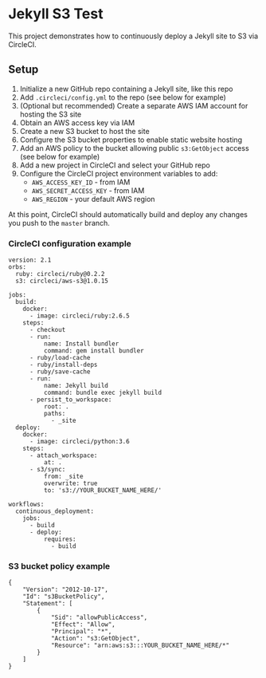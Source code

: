 # Jekyll S3 Test

This project demonstrates how to continuously deploy a Jekyll site to S3 via CircleCI.

## Setup

1. Initialize a new GitHub repo containing a Jekyll site, like this repo
2. Add `.circleci/config.yml` to the repo (see below for example)
3. (Optional but recommended) Create a separate AWS IAM account for hosting the S3 site
4. Obtain an AWS access key via IAM
5. Create a new S3 bucket to host the site
6. Configure the S3 bucket properties to enable static website hosting
7. Add an AWS policy to the bucket allowing public `s3:GetObject` access (see below for example)
8. Add a new project in CircleCI and select your GitHub repo
9. Configure the CircleCI project environment variables to add:
    * `AWS_ACCESS_KEY_ID` - from IAM
    * `AWS_SECRET_ACCESS_KEY` - from IAM
    * `AWS_REGION` - your default AWS region

At this point, CircleCI should automatically build and deploy any changes you push to the `master` branch.

### CircleCI configuration example

```
version: 2.1
orbs:
  ruby: circleci/ruby@0.2.2
  s3: circleci/aws-s3@1.0.15

jobs:
  build:
    docker:
      - image: circleci/ruby:2.6.5
    steps:
      - checkout
      - run:
          name: Install bundler
          command: gem install bundler
      - ruby/load-cache
      - ruby/install-deps
      - ruby/save-cache
      - run:
          name: Jekyll build
          command: bundle exec jekyll build
      - persist_to_workspace:
          root: .
          paths:
            - _site
  deploy:
    docker:
      - image: circleci/python:3.6
    steps:
      - attach_workspace:
          at: .
      - s3/sync:
          from: _site
          overwrite: true
          to: 's3://YOUR_BUCKET_NAME_HERE/'

workflows:
  continuous_deployment:
    jobs:
      - build
      - deploy:
          requires:
            - build

```

### S3 bucket policy example

```
{
    "Version": "2012-10-17",
    "Id": "s3BucketPolicy",
    "Statement": [
        {
            "Sid": "allowPublicAccess",
            "Effect": "Allow",
            "Principal": "*",
            "Action": "s3:GetObject",
            "Resource": "arn:aws:s3:::YOUR_BUCKET_NAME_HERE/*"
        }
    ]
}
```
